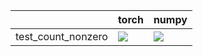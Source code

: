 |                    | torch                                                                                                                                                                  | numpy                                                                                                                                                                  |
|:-------------------|:-----------------------------------------------------------------------------------------------------------------------------------------------------------------------|:-----------------------------------------------------------------------------------------------------------------------------------------------------------------------|
| test_count_nonzero | <a href="https://github.com/unifyai/ivy/actions/runs/3594669513" rel="noopener noreferrer" target="_blank"><img src=https://img.shields.io/badge/-success-success></a> | <a href="https://github.com/unifyai/ivy/actions/runs/3594695463" rel="noopener noreferrer" target="_blank"><img src=https://img.shields.io/badge/-success-success></a> |